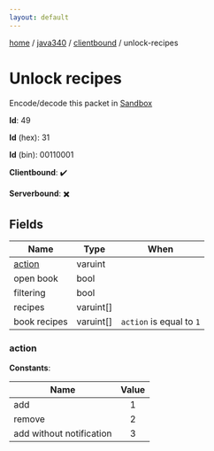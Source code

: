 ```yaml
---
layout: default
---
```


[home](/)  /  [java340](/protocol/java340)  /  [clientbound](/protocol/java340/clientbound)  /  unlock-recipes

# Unlock recipes

Encode/decode this packet in [Sandbox](../../../sandbox/java340#Clientbound.UnlockRecipes)

**Id**: 49

**Id** (hex): 31

**Id** (bin): 00110001

**Clientbound**: ✔️

**Serverbound**: ✖️

## Fields

Name | Type | When
---|---|:---:
[action](#action) | varuint | 
open book | bool | 
filtering | bool | 
recipes | varuint[] | 
book recipes | varuint[] | <code>action</code> is equal to <code>1 |  | action</code> is equal to <code>3</code>

### action

**Constants**:

Name | Value
---|:---:
add | 1
remove | 2
add without notification | 3
